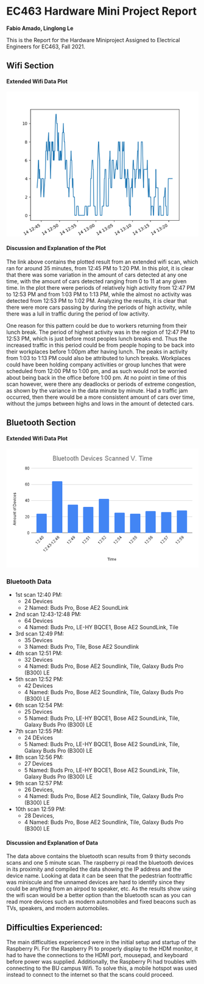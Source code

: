 # EC463 Hardware Mini Project Report
**Fabio Amado, Linglong Le** 

This is the Report for the Hardware Miniproject Assigned to Electrical Engineers for EC463, Fall 2021.
## Wifi Section
#### Extended Wifi Data Plot
![15 Minute Wifi Plot](./wifi_data_results/wifi_2021-09-14T12_43_54_results.png)

#### Discussion and Explanation of the Plot
The link above contains the plotted result from an extended wifi scan, which ran for around 35 minutes, from 12:45 PM to 1:20 PM. In this plot, it is clear that there was some variation in the amount of cars detected at any one time, with the amount of cars detected ranging from 0 to 11 at any given time. In the plot there were periods of relatively high activity from 12:47 PM to 12:53 PM and from 1:03 PM to 1:13 PM, while the almost no activity was detected from 12:53 PM to 1:02 PM. Analyzing the results, it is clear that there were more cars passing by during the periods of high activity, while there was a lull in traffic during the period of low activity. 

One reason for this pattern could be due to workers returning from their lunch break. The period of highest activity was in the region of 12:47 PM to 12:53 PM, which is just before most peoples lunch breaks end. Thus the increased traffic in this period could be from people hoping to be back into their workplaces before 1:00pm after having lunch. The peaks in activity from 1:03 to 1:13 PM could also be attributed to lunch breaks. Workplaces could have been holding company activities or group lunches that were scheduled from 12:00 PM to 1:00 pm, and as such would not be worried about being back in the office before 1:00 pm. At no point in time of this scan however, were there any deadlocks or periods of extreme congestion, as shown by the variance in the data minute by minute. Had a traffic jam occurred, then there would be a more consistent amount of cars over time, without the jumps between highs and lows in the amount of detected cars.

## Bluetooth Section

#### Extended Wifi Data Plot
![Bluetooth Data Plot](./bluetooth_data_results/Bluetooth_Device_Plot.png)
### Bluetooth Data
* 1st scan 12:40 PM:
  * 24 Devices
  * 2 Named: Buds Pro, Bose AE2 SoundLink  
* 2nd scan 12:43-12:48 PM:
  * 64 Devices
  * 4 Named: Buds Pro, LE-HY BQCE1, Bose AE2 SoundLink, Tile
* 3rd scan 12:49 PM:
  * 35 Devices
  * 3 Named: Buds Pro, Tile, Bose AE2 Soundlink  
* 4th scan 12:51 PM:
  * 32 Devices
  * 4 Named: Buds Pro, Bose AE2 Soundlink, Tile, Galaxy Buds Pro (B300) LE  
* 5th scan 12:52 PM: 
  * 42 Devices
  * 4 Named: Buds Pro, Bose AE2 Soundlink, Tile, Galaxy Buds Pro (B300) LE 
* 6th scan 12:54 PM: 
  * 25 Devices
  * 5 Named: Buds Pro, LE-HY BQCE1, Bose AE2 SoundLink, Tile, Galaxy Buds Pro (B300) LE 
* 7th scan 12:55 PM:
  * 24 DEvices
  * 5 Named: Buds Pro, LE-HY BQCE1, Bose AE2 SoundLink, Tile, Galaxy Buds Pro (B300) LE 
* 8th scan 12:56 PM: 
  * 27 Devices
  * 5 Named: Buds Pro, LE-HY BQCE1, Bose AE2 SoundLink, Tile, Galaxy Buds Pro (B300) LE 
* 9th scan 12:57 PM: 
  * 26 Devices,  
  * 4 Named: Buds Pro, Bose AE2 Soundlink, Tile, Galaxy Buds Pro (B300) LE 
* 10th scan 12:59 PM:
  * 28 Devices,  
  * 4 Named: Buds Pro, Bose AE2 Soundlink, Tile, Galaxy Buds Pro (B300) LE 

#### Discussion and Explanation of Data
The data above contains the bluetooth scan results from 9 thirty seconds scans and one 5 minute scan. The raspberry pi read the bluetooth devices in its proximity and compiled the data showing the IP address and the device name. Looking at data it can be seen that the pedestrian foottraffic was miniscule and the unnamed devices are hard to identify since they could be anything from an airpod to speaker, etc. As the results show using the wifi scan would be a better option than the bluetooth scan as you can read more devices such as modern automobiles and fixed beacons such as TVs, speakers, and modern automobiles.

## Difficulties Experienced:
The main difficulties experienced were in the initial setup and startup of the Raspberry Pi. For the Raspberry Pi to properly display to the HDM monitor, it had to have the connections to the HDMI port, mousepad, and keyboard before power was supplied. Additionally, the Raspberry Pi had troubles with connecting to the BU campus Wifi. To solve this, a mobile hotspot was used instead to connect to the internet so that the scans could proceed.

